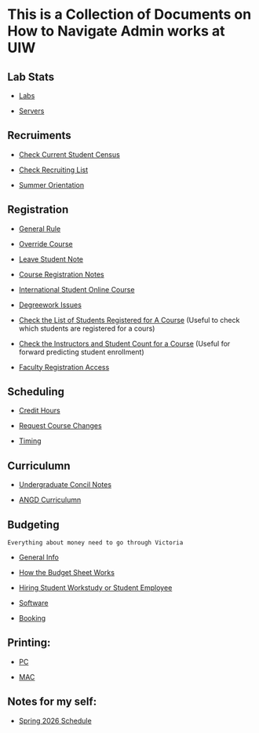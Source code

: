 # This is a Collection of Documents on How to Navigate Admin works at UIW

## Lab Stats

* [Labs](documentations/Labs.md)

* [Servers](documentations/Servers.md)



## Recruiments
* [Check Current Student Census](documentations/CheckStudentCensus.md)

* [Check Recruiting List](documentations/CheckRecrutingList.md)

* [Summer Orientation](documentations/SummerOrientations.md)

## Registration
* [General Rule](documentations/GeneralRules.md)

* [Override Course](documentations/OverrideCourse.md)

* [Leave Student Note](documentations/LeaveStudentNote)

* [Course Registration Notes](documentations/CourseRegistrationNotes.md)

* [International Student Online Course](documentations/InternationalStudentOnlineCourse.md)

* [Degreework Issues](documentations/DegreeworkIssues.md)

* [Check the List of Students Registered for A Course](documentations/CourseStudentList.md) (Useful to check which students are registered for a cours)

* [Check the Instructors and Student Count for a Course](documentations/InstructorsOnArgo.md) (Useful for forward predicting student enrollment)

* [Faculty Registration Access](documentations/FacultyRegistrationAccess.md)

## Scheduling

* [Credit Hours](documentations/CreditHours.md)

* [Request Course Changes](documentations/RequestScheduleChanges.md)

* [Timing](documentations/ScheudleTiming.md)

## Curriculumn
* [Undergraduate Concil Notes](documentations/UndergraduateConcilNotes.md)

* [ANGD Curriculumn](documentations/AngdCurriculumn.md)

## Budgeting

```Everything about money need to go through Victoria```

* [General Info](documentations/BudgetInfo.md)

* [How the Budget Sheet Works](documentations/BudgetSheet.md)

* [Hiring Student Workstudy or Student Employee](documentations/StudentWorkers.md)

* [Software](documentations/Software.md)

* [Booking](documentations/Booking.md)

## Printing:

* [PC](https://uiw.freshservice.com/support/solutions/articles/17000042580-UIW-Print-Installation-PC)

* [MAC](https://uiw.freshservice.com/support/solutions/articles/17000040096-Print-Installation-Set-Up-Use-MAC)
## Notes for my self:

* [Spring 2026 Schedule](documentations/Spring2026.md)



